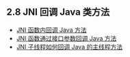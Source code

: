 ## 2.8 JNI 回调 Java 类方法

- [JNI 函数内回调 Java 方法](../../../../../app/src/main/cpp/JNINativeMethodCallbackDemo.cpp)
- [JNI 函数通过接口参数回调 Java 方法](../../../../../app/src/main/cpp/JNINativeMethodCallbackDemo.cpp)
- [JNI 子线程如何回调 Java 的主线程方法](../../../../../app/src/main/cpp/JNINativeMethodCallbackDemo.cpp)
